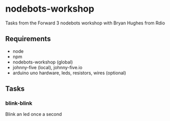 # nodebots-workshop
Tasks from the Forward 3 nodebots workshop with Bryan Hughes from Rdio

## Requirements
- node
- npm
- nodebots-workshop (global)
- johnny-five (local), johnny-five.io
- arduino uno hardware, leds, resistors, wires (optional)

## Tasks

### blink-blink
Blink an led once a second




